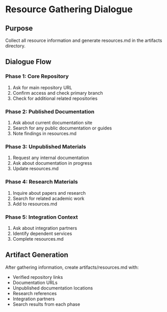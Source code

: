 # Resource Gathering Dialogue

## Purpose
Collect all resource information and generate resources.md in the artifacts directory.

## Dialogue Flow

### Phase 1: Core Repository
1. Ask for main repository URL
2. Confirm access and check primary branch
3. Check for additional related repositories

### Phase 2: Published Documentation
1. Ask about current documentation site
2. Search for any public documentation or guides
3. Note findings in resources.md

### Phase 3: Unpublished Materials
1. Request any internal documentation
2. Ask about documentation in progress
3. Update resources.md

### Phase 4: Research Materials
1. Inquire about papers and research
2. Search for related academic work
3. Add to resources.md

### Phase 5: Integration Context
1. Ask about integration partners
2. Identify dependent services
3. Complete resources.md

## Artifact Generation
After gathering information, create artifacts/resources.md with:
- Verified repository links
- Documentation URLs
- Unpublished documentation locations
- Research references
- Integration partners
- Search results from each phase